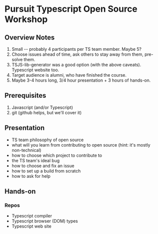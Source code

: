 # Pursuit Typescript Open Source Workshop

## Overview Notes

1. Small -- probably 4 participants per TS team member. Maybe 5?
2. Choose issues ahead of time, ask others to stay away from them, pre-solve them.
3. TSJS-lib-generator was a good option (with the above caveats). Typescript website too.
4. Target audience is alumni, who have finished the course.
5. Maybe 3-4 hours long, 3/4 hour presentation + 3 hours of hands-on.

## Prerequisites

1. Javascript (and/or Typescript)
2. git (github helps, but we'll cover it)

## Presentation

- TS team philosophy of open source
- what will you learn from contributing to open source (hint: it's mostly non-technical)
- how to choose which project to contribute to
- the TS team's ideal bug
- how to choose and fix an issue
- how to set up a build from scratch
- how to ask for help

## Hands-on

### Repos

- Typescript compiler
- Typescript browser (DOM) types
- Typescript web site
